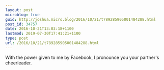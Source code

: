 ```yaml
---
layout: post
microblog: true
guid: http://joshua.micro.blog/2016/10/21/t789285905001484288.html
post_id: 34757
date: 2016-10-21T13:03:18+1100
lastmod: 2019-07-30T17:41:21+1100
type: post
url: /2016/10/21/t789285905001484288.html
---
```

With the power given to me by Facebook, I pronounce you your partner's cheerleader.
